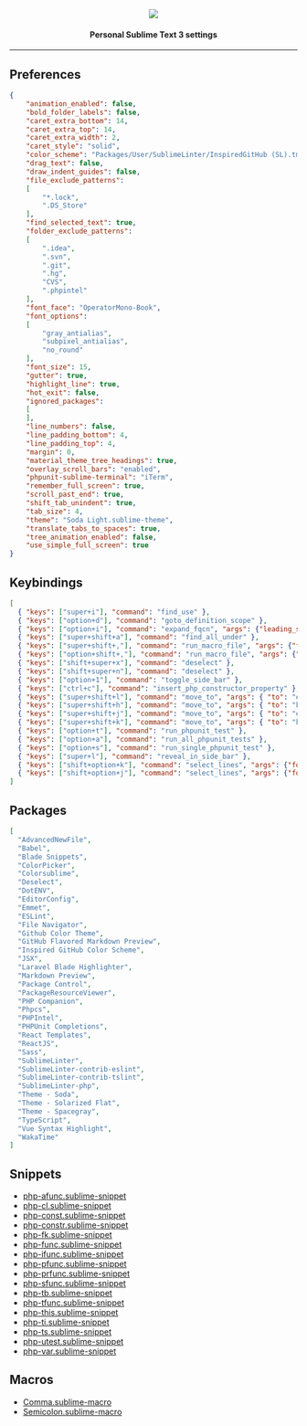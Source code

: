 <p align="center"><img src="https://github.com/andreasindal/sublime/blob/master/sublime.png?raw=true"></p>
<h4 align="center">Personal Sublime Text 3 settings</h4>

***

## Preferences
```json
{
    "animation_enabled": false,
    "bold_folder_labels": false,
    "caret_extra_bottom": 14,
    "caret_extra_top": 14,
    "caret_extra_width": 2,
    "caret_style": "solid",
    "color_scheme": "Packages/User/SublimeLinter/InspiredGitHub (SL).tmTheme",
    "drag_text": false,
    "draw_indent_guides": false,
    "file_exclude_patterns":
    [
        "*.lock",
        ".DS_Store"
    ],
    "find_selected_text": true,
    "folder_exclude_patterns":
    [
        ".idea",
        ".svn",
        ".git",
        ".hg",
        "CVS",
        ".phpintel"
    ],
    "font_face": "OperatorMono-Book",
    "font_options":
    [
        "gray_antialias",
        "subpixel_antialias",
        "no_round"
    ],
    "font_size": 15,
    "gutter": true,
    "highlight_line": true,
    "hot_exit": false,
    "ignored_packages":
    [
    ],
    "line_numbers": false,
    "line_padding_bottom": 4,
    "line_padding_top": 4,
    "margin": 0,
    "material_theme_tree_headings": true,
    "overlay_scroll_bars": "enabled",
    "phpunit-sublime-terminal": "iTerm",
    "remember_full_screen": true,
    "scroll_past_end": true,
    "shift_tab_unindent": true,
    "tab_size": 4,
    "theme": "Soda Light.sublime-theme",
    "translate_tabs_to_spaces": true,
    "tree_animation_enabled": false,
    "use_simple_full_screen": true
}
```

## Keybindings

```json
[
  { "keys": ["super+i"], "command": "find_use" },
  { "keys": ["option+d"], "command": "goto_definition_scope" },
  { "keys": ["option+i"], "command": "expand_fqcn", "args": {"leading_separator": true} },
  { "keys": ["super+shift+a"], "command": "find_all_under" },
  { "keys": ["super+shift+,"], "command": "run_macro_file", "args": {"file": "Packages/User/SemiColon.sublime-macro"} },
  { "keys": ["option+shift+,"], "command": "run_macro_file", "args": {"file": "Packages/User/Comma.sublime-macro"} },
  { "keys": ["shift+super+x"], "command": "deselect" },
  { "keys": ["shift+super+n"], "command": "deselect" },
  { "keys": ["option+1"], "command": "toggle_side_bar" },
  { "keys": ["ctrl+c"], "command": "insert_php_constructor_property" },
  { "keys": ["super+shift+l"], "command": "move_to", "args": { "to": "eol" } },
  { "keys": ["super+shift+h"], "command": "move_to", "args": { "to": "bol" } },
  { "keys": ["super+shift+j"], "command": "move_to", "args": { "to": "eof" } },
  { "keys": ["super+shift+k"], "command": "move_to", "args": { "to": "bof" } },
  { "keys": ["option+t"], "command": "run_phpunit_test" },
  { "keys": ["option+a"], "command": "run_all_phpunit_tests" },
  { "keys": ["option+s"], "command": "run_single_phpunit_test" },
  { "keys": ["super+l"], "command": "reveal_in_side_bar" },
  { "keys": ["shift+option+k"], "command": "select_lines", "args": {"forward": false} },
  { "keys": ["shift+option+j"], "command": "select_lines", "args": {"forward": true} },
]
```

## Packages

```json
[
  "AdvancedNewFile",
  "Babel",
  "Blade Snippets",
  "ColorPicker",
  "Colorsublime",
  "Deselect",
  "DotENV",
  "EditorConfig",
  "Emmet",
  "ESLint",
  "File Navigator",
  "Github Color Theme",
  "GitHub Flavored Markdown Preview",
  "Inspired GitHub Color Scheme",
  "JSX",
  "Laravel Blade Highlighter",
  "Markdown Preview",
  "Package Control",
  "PackageResourceViewer",
  "PHP Companion",
  "Phpcs",
  "PHPIntel",
  "PHPUnit Completions",
  "React Templates",
  "ReactJS",
  "Sass",
  "SublimeLinter",
  "SublimeLinter-contrib-eslint",
  "SublimeLinter-contrib-tslint",
  "SublimeLinter-php",
  "Theme - Soda",
  "Theme - Solarized Flat",
  "Theme - Spacegray",
  "TypeScript",
  "Vue Syntax Highlight",
  "WakaTime"
]
```

## Snippets

* [php-afunc.sublime-snippet](https://github.com/andreasindal/sublime/blob/master/snippets/php-afunc.sublime-snippet)
* [php-cl.sublime-snippet](https://github.com/andreasindal/sublime/blob/master/snippets/php-cl.sublime-snippet)
* [php-const.sublime-snippet](https://github.com/andreasindal/sublime/blob/master/snippets/php-const.sublime-snippet)
* [php-constr.sublime-snippet](https://github.com/andreasindal/sublime/blob/master/snippets/php-constr.sublime-snippet)
* [php-fk.sublime-snippet](https://github.com/andreasindal/sublime/blob/master/snippets/php-fk.sublime-snippet)
* [php-func.sublime-snippet](https://github.com/andreasindal/sublime/blob/master/snippets/php-func.sublime-snippet)
* [php-ifunc.sublime-snippet](https://github.com/andreasindal/sublime/blob/master/snippets/php-ifunc.sublime-snippet)
* [php-pfunc.sublime-snippet](https://github.com/andreasindal/sublime/blob/master/snippets/php-pfunc.sublime-snippet)
* [php-prfunc.sublime-snippet](https://github.com/andreasindal/sublime/blob/master/snippets/php-prfunc.sublime-snippet)
* [php-sfunc.sublime-snippet](https://github.com/andreasindal/sublime/blob/master/snippets/php-sfunc.sublime-snippet)
* [php-tb.sublime-snippet](https://github.com/andreasindal/sublime/blob/master/snippets/php-tb.sublime-snippet)
* [php-tfunc.sublime-snippet](https://github.com/andreasindal/sublime/blob/master/snippets/php-tfunc.sublime-snippet)
* [php-this.sublime-snippet](https://github.com/andreasindal/sublime/blob/master/snippets/php-this.sublime-snippet)
* [php-ti.sublime-snippet](https://github.com/andreasindal/sublime/blob/master/snippets/php-ti.sublime-snippet)
* [php-ts.sublime-snippet](https://github.com/andreasindal/sublime/blob/master/snippets/php-ts.sublime-snippet)
* [php-utest.sublime-snippet](https://github.com/andreasindal/sublime/blob/master/snippets/php-utest.sublime-snippet)
* [php-var.sublime-snippet](https://github.com/andreasindal/sublime/blob/master/snippets/php-var.sublime-snippet)

## Macros

* [Comma.sublime-macro](https://github.com/andreasindal/sublime/blob/master/macros/Comma.sublime-macro)
* [Semicolon.sublime-macro](https://github.com/andreasindal/sublime/blob/master/macros/Semicolon.sublime-macro)
